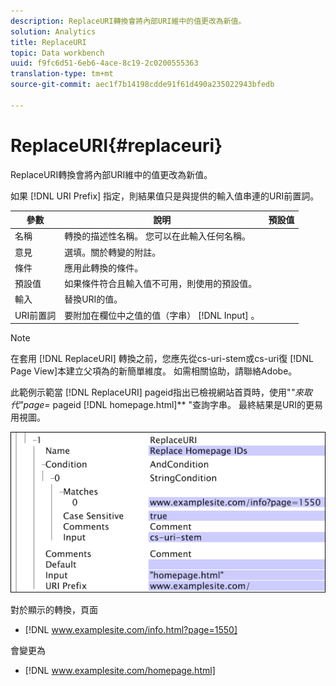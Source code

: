 ```yaml
---
description: ReplaceURI轉換會將內部URI維中的值更改為新值。
solution: Analytics
title: ReplaceURI
topic: Data workbench
uuid: f9fc6d51-6eb6-4ace-8c19-2c0200555363
translation-type: tm+mt
source-git-commit: aec1f7b14198cdde91f61d490a235022943bfedb

---
```



# ReplaceURI{#replaceuri}

ReplaceURI轉換會將內部URI維中的值更改為新值。

如果 [!DNL URI Prefix] 指定，則結果值只是與提供的輸入值串連的URI前置詞。

| 參數 | 說明 | 預設值 |
|---|---|---|
| 名稱 | 轉換的描述性名稱。 您可以在此輸入任何名稱。 |  |
| 意見 | 選填。關於轉變的附註。 |  |
| 條件 | 應用此轉換的條件。 |  |
| 預設值 | 如果條件符合且輸入值不可用，則使用的預設值。 |  |
| 輸入 | 替換URI的值。 |  |
| URI前置詞 | 要附加在欄位中之值的值（字串） [!DNL Input] 。 |  |

>[!NOTE]
>
>在套用 [!DNL ReplaceURI] 轉換之前，您應先從cs-uri-stem或cs-uri復 [!DNL Page View]本建立父項為的新簡單維度。 如需相關協助，請聯絡Adobe。

此範例示範當 [!DNL ReplaceURI] pageid指出已檢視網站首頁時，使用&quot;*&quot;來取代&quot;page=* pageid [!DNL homepage.html]** &quot;查詢字串。 最終結果是URI的更易用視圖。

![](assets/cfg_TransformationType_ReplaceURI.bmp)

對於顯示的轉換，頁面

* [!DNL www.examplesite.com/info.html?page=1550]

會變更為

* [!DNL www.examplesite.com/homepage.html]

